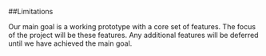 ##Limitations

Our main goal is a working prototype with a core set of features. The focus of the project will be these features. Any additional features will be deferred until we have achieved the main goal.

